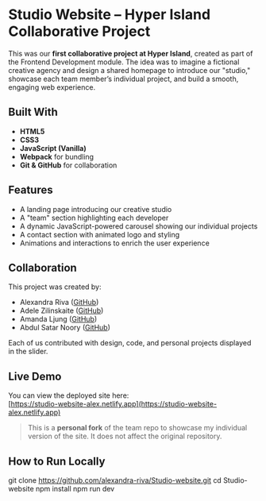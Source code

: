 # Studio Website – Hyper Island Collaborative Project

This was our **first collaborative project at Hyper Island**, created as part of the Frontend Development module. The idea was to imagine a fictional creative agency and design a shared homepage to introduce our "studio," showcase each team member’s individual project, and build a smooth, engaging web experience.

## Built With

- **HTML5**
- **CSS3**
- **JavaScript (Vanilla)**
- **Webpack** for bundling
- **Git & GitHub** for collaboration

## Features

- A landing page introducing our creative studio
- A "team" section highlighting each developer
- A dynamic JavaScript-powered carousel showing our individual projects
- A contact section with animated logo and styling
- Animations and interactions to enrich the user experience

## Collaboration

This project was created by:
- Alexandra Riva ([GitHub](https://github.com/alexandra-riva))
- Adele Zilinskaite ([GitHub](https://github.com/azilinskaite))
- Amanda Ljung ([GitHub](https://github.com/Mandylaaane))
- Abdul Satar Noory ([GitHub](https://github.com/noory007))

Each of us contributed with design, code, and personal projects displayed in the slider.

## Live Demo

You can view the deployed site here:  
[https://studio-website-alex.netlify.app](https://studio-website-alex.netlify.app)

> This is a **personal fork** of the team repo to showcase my individual version of the site. It does not affect the original repository.

## How to Run Locally

git clone https://github.com/alexandra-riva/Studio-website.git
cd Studio-website
npm install
npm run dev
